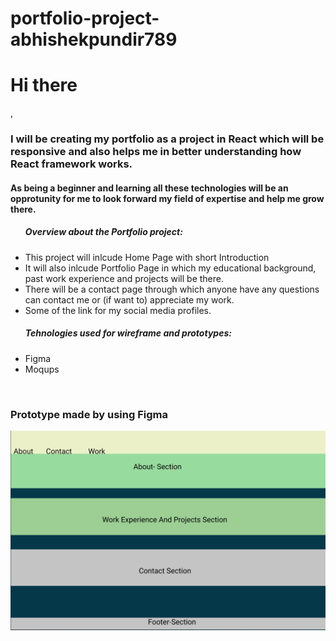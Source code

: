 # portfolio-project-abhishekpundir789
<h1>Hi there</h1>, <br><h3>I will be creating my portfolio as a project in React which will be responsive and also helps me in better understanding how React framework works.</h3><h4>As being a beginner and learning all these technologies will be an opprotunity for me to look forward my field of expertise and help me grow there. </h4>
<ul><h5>Overview about the Portfolio project:</h5> 
<li>This project will inlcude Home Page with short Introduction</li>
<li>It will also inlcude Portfolio Page in which my educational background, past work experience and projects will be there. </li>
<li>There will be a contact page through which anyone have any questions can contact me or (if want to) appreciate my work.</li>
<li>Some of the link for my social media profiles. </li>
</ul> 
<ul><h5>Tehnologies used for wireframe and prototypes:</h5>
<li>Figma</li>
<li>Moqups </li>
</ul><br>
<h3>Prototype made by using Figma</h3>
<img src = "Portfolio-Prototype.png" alt = "prototype"></img>